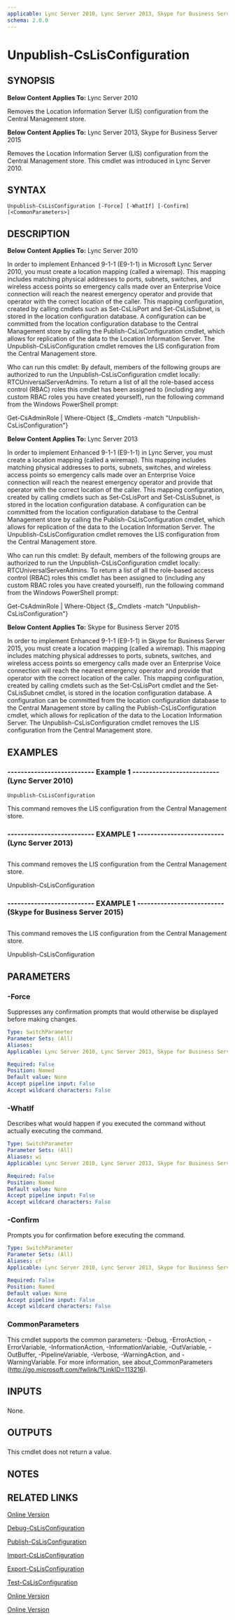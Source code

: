 ```yaml
---
applicable: Lync Server 2010, Lync Server 2013, Skype for Business Server 2015
schema: 2.0.0
---
```


# Unpublish-CsLisConfiguration

## SYNOPSIS
**Below Content Applies To:** Lync Server 2010

Removes the Location Information Server (LIS) configuration from the Central Management store.

**Below Content Applies To:** Lync Server 2013, Skype for Business Server 2015

Removes the Location Information Server (LIS) configuration from the Central Management store.
This cmdlet was introduced in Lync Server 2010.



## SYNTAX

```
Unpublish-CsLisConfiguration [-Force] [-WhatIf] [-Confirm] [<CommonParameters>]
```

## DESCRIPTION
**Below Content Applies To:** Lync Server 2010

In order to implement Enhanced 9-1-1 (E9-1-1) in Microsoft Lync Server 2010, you must create a location mapping (called a wiremap).
This mapping includes matching physical addresses to ports, subnets, switches, and wireless access points so emergency calls made over an Enterprise Voice connection will reach the nearest emergency operator and provide that operator with the correct location of the caller.
This mapping configuration, created by calling cmdlets such as Set-CsLisPort and Set-CsLisSubnet, is stored in the location configuration database.
A configuration can be committed from the location configuration database to the Central Management store by calling the Publish-CsLisConfiguration cmdlet, which allows for replication of the data to the Location Information Server.
The Unpublish-CsLisConfiguration cmdlet removes the LIS configuration from the Central Management store.

Who can run this cmdlet: By default, members of the following groups are authorized to run the Unpublish-CsLisConfiguration cmdlet locally: RTCUniversalServerAdmins.
To return a list of all the role-based access control (RBAC) roles this cmdlet has been assigned to (including any custom RBAC roles you have created yourself), run the following command from the Windows PowerShell prompt:

Get-CsAdminRole | Where-Object {$_.Cmdlets -match "Unpublish-CsLisConfiguration"}

**Below Content Applies To:** Lync Server 2013

In order to implement Enhanced 9-1-1 (E9-1-1) in Lync Server, you must create a location mapping (called a wiremap).
This mapping includes matching physical addresses to ports, subnets, switches, and wireless access points so emergency calls made over an Enterprise Voice connection will reach the nearest emergency operator and provide that operator with the correct location of the caller.
This mapping configuration, created by calling cmdlets such as Set-CsLisPort and Set-CsLisSubnet, is stored in the location configuration database.
A configuration can be committed from the location configuration database to the Central Management store by calling the Publish-CsLisConfiguration cmdlet, which allows for replication of the data to the Location Information Server.
The Unpublish-CsLisConfiguration cmdlet removes the LIS configuration from the Central Management store.

Who can run this cmdlet: By default, members of the following groups are authorized to run the Unpublish-CsLisConfiguration cmdlet locally: RTCUniversalServerAdmins.
To return a list of all the role-based access control (RBAC) roles this cmdlet has been assigned to (including any custom RBAC roles you have created yourself), run the following command from the Windows PowerShell prompt:

Get-CsAdminRole | Where-Object {$_.Cmdlets -match "Unpublish-CsLisConfiguration"}

**Below Content Applies To:** Skype for Business Server 2015

In order to implement Enhanced 9-1-1 (E9-1-1) in Skype for Business Server 2015, you must create a location mapping (called a wiremap).
This mapping includes matching physical addresses to ports, subnets, switches, and wireless access points so emergency calls made over an Enterprise Voice connection will reach the nearest emergency operator and provide that operator with the correct location of the caller.
This mapping configuration, created by calling cmdlets such as the Set-CsLisPort cmdlet and the Set-CsLisSubnet cmdlet, is stored in the location configuration database.
A configuration can be committed from the location configuration database to the Central Management store by calling the Publish-CsLisConfiguration cmdlet, which allows for replication of the data to the Location Information Server.
The Unpublish-CsLisConfiguration cmdlet removes the LIS configuration from the Central Management store.



## EXAMPLES

### -------------------------- Example 1 -------------------------- (Lync Server 2010)
```
Unpublish-CsLisConfiguration
```

This command removes the LIS configuration from the Central Management store.

### -------------------------- EXAMPLE 1 -------------------------- (Lync Server 2013)
```

```

This command removes the LIS configuration from the Central Management store.

Unpublish-CsLisConfiguration

### -------------------------- EXAMPLE 1 -------------------------- (Skype for Business Server 2015)
```

```

This command removes the LIS configuration from the Central Management store.

Unpublish-CsLisConfiguration

## PARAMETERS

### -Force
Suppresses any confirmation prompts that would otherwise be displayed before making changes.

```yaml
Type: SwitchParameter
Parameter Sets: (All)
Aliases: 
Applicable: Lync Server 2010, Lync Server 2013, Skype for Business Server 2015

Required: False
Position: Named
Default value: None
Accept pipeline input: False
Accept wildcard characters: False
```

### -WhatIf
Describes what would happen if you executed the command without actually executing the command.

```yaml
Type: SwitchParameter
Parameter Sets: (All)
Aliases: wi
Applicable: Lync Server 2010, Lync Server 2013, Skype for Business Server 2015

Required: False
Position: Named
Default value: None
Accept pipeline input: False
Accept wildcard characters: False
```

### -Confirm
Prompts you for confirmation before executing the command.

```yaml
Type: SwitchParameter
Parameter Sets: (All)
Aliases: cf
Applicable: Lync Server 2010, Lync Server 2013, Skype for Business Server 2015

Required: False
Position: Named
Default value: None
Accept pipeline input: False
Accept wildcard characters: False
```

### CommonParameters
This cmdlet supports the common parameters: -Debug, -ErrorAction, -ErrorVariable, -InformationAction, -InformationVariable, -OutVariable, -OutBuffer, -PipelineVariable, -Verbose, -WarningAction, and -WarningVariable. For more information, see about_CommonParameters (http://go.microsoft.com/fwlink/?LinkID=113216).

## INPUTS

###  
None.

## OUTPUTS

###  
This cmdlet does not return a value.

## NOTES

## RELATED LINKS

[Online Version](http://technet.microsoft.com/EN-US/library/7fcba482-e1cc-46fa-8b39-fba549eb0fec(OCS.14).aspx)

[Debug-CsLisConfiguration]()

[Publish-CsLisConfiguration]()

[Import-CsLisConfiguration]()

[Export-CsLisConfiguration]()

[Test-CsLisConfiguration]()

[Online Version](http://technet.microsoft.com/EN-US/library/7fcba482-e1cc-46fa-8b39-fba549eb0fec(OCS.15).aspx)

[Online Version](http://technet.microsoft.com/EN-US/library/7fcba482-e1cc-46fa-8b39-fba549eb0fec(OCS.16).aspx)

